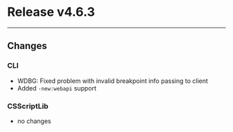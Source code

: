 # Release v4.6.3

---

## Changes

### CLI

- WDBG: Fixed problem with invalid breakpoint info passing to client 
- Added `-new:webapi` support 

### CSScriptLib

- no changes





